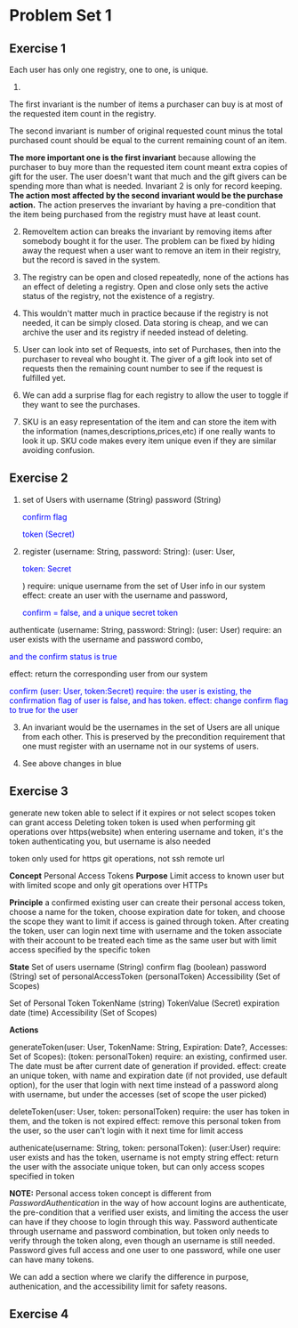 # Problem Set 1

## Exercise 1

Each user has only one registry, one to one, is unique.

1.
The first invariant is the number of items a purchaser can buy is at most of the requested item count in the registry.

The second invariant is number of original requested count minus the total purchased count should be equal to the current remaining count of an item.

**The more important one is the first invariant** because allowing the purchaser to buy more than the requested item count meant extra copies of gift for the user. The user doesn't want that much and the gift givers can be spending more than what is needed. Invariant 2 is only for record keeping. **The action most affected by the second invariant would be the purchase action.** The action preserves the invariant by having a pre-condition that the item being purchased from the registry must have at least count.

2. RemoveItem action can breaks the invariant by removing items after somebody bought it for the user. The problem can be fixed by hiding away the request when a user want to remove an item in their registry, but the record is saved in the system.

3. The registry can be open and closed repeatedly, none of the actions has an effect of deleting a registry. Open and close only sets the active status of the registry, not the existence of a registry.

4. This wouldn't matter much in practice because if the registry is not needed, it can be simply closed. Data storing is cheap, and we can archive the user and its registry if needed instead of deleting.

5. User can look into set of Requests, into set of Purchases, then into the purchaser to reveal who bought it. The giver of a gift look into set of requests then the remaining count number to see if the request is fulfilled yet.

6. We can add a surprise flag for each registry to allow the user to toggle if they want to see the purchases.

7. SKU is an easy representation of the item and can store the item with the information (names,descriptions,prices,etc) if one really wants to look it up. SKU code makes every item unique even if they are similar avoiding confusion.

## Exercise 2

1. set of Users with
    username (String)
    password (String)
    <p style="color:blue;">confirm flag</p>
     <p style="color:blue;">token (Secret)</p>
2. register (username: String, password: String): (user: User,  <p style="color:blue;">token: Secret</p>)
require: unique username from the set of User info in our system
effect: create an user with the username and password, <p style="color:blue;"> confirm = false, and a unique secret token</p>

authenticate (username: String, password: String): (user: User)
require: an user exists with the username and password combo, <p style="color:blue;"> and the confirm status is true</p>
effect: return the corresponding user from our system

 <p style="color:blue;">confirm (user: User, token:Secret)
 require: the user is existing, the confirmation flag of user is false, and has token.
 effect: change confirm flag to true for the user</p>

3. An invariant would be the usernames in the set of Users are all unique from each other. This is preserved by the precondition requirement that one must register with an username not in our systems of users.

4. See above changes in blue


## Exercise 3

<!--Notes: must verify email address-->
generate new token
able to select if it expires or not
select scopes token can grant access
Deleting token
token is used when performing git operations over https(website)
when entering username and token, it's the token authenticating you, but username is also needed

token only used for https git operations, not ssh remote url

**Concept** Personal Access Tokens
**Purpose** Limit access to known user but with limited scope and only git operations over HTTPs

**Principle** a confirmed existing user can create their personal access token, choose a name for the token, choose expiration date for token, and choose the scope they want to limit if access is gained through token. After creating the token, user can login next time with username and the token associate with their account to be treated each time as the same user but with limit access specified by the specific token

**State**
Set of users
    username (String)
    confirm flag (boolean)
    password (String)
    set of personalAccessToken (personalToken)
    Accessibility (Set of Scopes)

Set of Personal Token
    TokenName (string)
    TokenValue (Secret)
    expiration date (time)
    Accessibility (Set of Scopes)


**Actions**

generateToken(user: User, TokenName: String, Expiration: Date?, Accesses: Set of Scopes): (token: personalToken)
require: an existing, confirmed user. The date must be after current date of generation if provided.
effect: create an unique token, with name and expiration date (if not provided, use default option), for the user that login with next time instead of a password along with username, but under the accesses (set of scope the user picked)

deleteToken(user: User, token: personalToken)
require: the user has token in them, and the token is not expired
effect: remove this personal token from the user, so the user can't login with it next time for limit access

authenicate(username: String, token: personalToken): (user:User)
require: user exists and has the token, username is not empty string
effect: return the user with the associate unique token, but can only access scopes specified in token

**NOTE:** Personal access token concept is different from *PasswordAuthentication* in the way of how account logins are authenticate, the pre-condition that a verified user exists, and limiting the access the user can have if they choose to login through this way. Password authenticate through username and password combination, but token only needs to verify through the token along, even though an username is still needed. Password gives full access and one user to one password, while one user can have many tokens.

We can add a section where we clarify the difference in purpose, authenication, and the accessibility limit for safety reasons.

## Exercise 4
